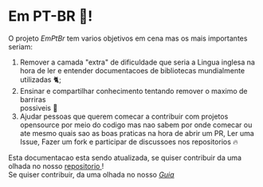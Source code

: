 # Em PT-BR 🎉!

O projeto *EmPtBr* tem varios objetivos em cena mas os mais importantes seriam: 
1. Remover a camada "extra" de dificuldade que seria a Lingua inglesa na hora de
   ler e entender documentacoes de bibliotecas mundialmente utilizadas 🐈;
2. Ensinar e compartilhar conhecimento tentando remover o maximo de barriras  
   possiveis 🚀
3. Ajudar pessoas que querem comecar a contribuir com projetos opensource por
   meio do codigo mas nao sabem por onde comecar ou ate mesmo quais sao as boas
praticas na hora de abrir um PR, Ler uma Issue, Fazer um fork e participar de
discussoes nos repositorios 🔥



Esta documentacao esta sendo atualizada, se quiser contribuir da uma olhada
no nosso [ repositorio ](https://github.com/bragamat/emptbr)!  
Se quiser contribuir, da uma olhada no nosso [*Guia*](/contribuindo.md)

